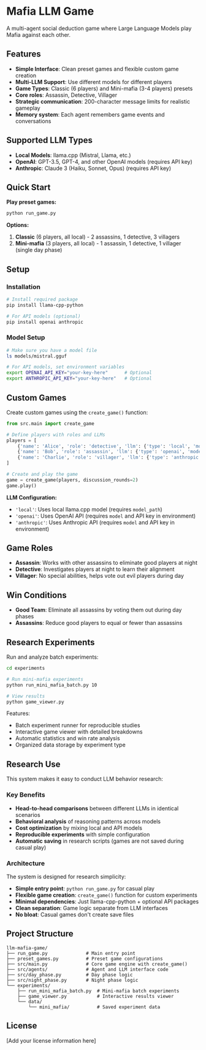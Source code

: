 # Mafia LLM Game

A multi-agent social deduction game where Large Language Models play Mafia against each other.

## Features
- **Simple Interface**: Clean preset games and flexible custom game creation
- **Multi-LLM Support**: Use different models for different players
- **Game Types**: Classic (6 players) and Mini-mafia (3-4 players) presets
- **Core roles**: Assassin, Detective, Villager
- **Strategic communication**: 200-character message limits for realistic gameplay
- **Memory system**: Each agent remembers game events and conversations

## Supported LLM Types
- **Local Models**: llama.cpp (Mistral, Llama, etc.)
- **OpenAI**: GPT-3.5, GPT-4, and other OpenAI models (requires API key)
- **Anthropic**: Claude 3 (Haiku, Sonnet, Opus) (requires API key)

## Quick Start

**Play preset games:**
```bash
python run_game.py
```

**Options:**
1. **Classic** (6 players, all local) - 2 assassins, 1 detective, 3 villagers
2. **Mini-mafia** (3 players, all local) - 1 assassin, 1 detective, 1 villager (single day phase)

## Setup

### Installation
```bash
# Install required package
pip install llama-cpp-python

# For API models (optional)
pip install openai anthropic
```

### Model Setup
```bash
# Make sure you have a model file
ls models/mistral.gguf

# For API models, set environment variables
export OPENAI_API_KEY="your-key-here"      # Optional
export ANTHROPIC_API_KEY="your-key-here"   # Optional
```

## Custom Games

Create custom games using the `create_game()` function:

```python
from src.main import create_game

# Define players with roles and LLMs
players = [
    {'name': 'Alice', 'role': 'detective', 'llm': {'type': 'local', 'model_path': 'models/mistral.gguf'}},
    {'name': 'Bob', 'role': 'assassin', 'llm': {'type': 'openai', 'model': 'gpt-4'}},
    {'name': 'Charlie', 'role': 'villager', 'llm': {'type': 'anthropic', 'model': 'claude-3-sonnet'}},
]

# Create and play the game
game = create_game(players, discussion_rounds=2)
game.play()
```

**LLM Configuration:**
- `'local'`: Uses local llama.cpp model (requires `model_path`)
- `'openai'`: Uses OpenAI API (requires `model` and API key in environment)
- `'anthropic'`: Uses Anthropic API (requires `model` and API key in environment)

## Game Roles

- **Assassin**: Works with other assassins to eliminate good players at night
- **Detective**: Investigates players at night to learn their alignment  
- **Villager**: No special abilities, helps vote out evil players during day

## Win Conditions

- **Good Team**: Eliminate all assassins by voting them out during day phases
- **Assassins**: Reduce good players to equal or fewer than assassins

## Research Experiments

Run and analyze batch experiments:

```bash
cd experiments

# Run mini-mafia experiments
python run_mini_mafia_batch.py 10

# View results
python game_viewer.py
```

Features:
- Batch experiment runner for reproducible studies
- Interactive game viewer with detailed breakdowns
- Automatic statistics and win rate analysis
- Organized data storage by experiment type

## Research Use

This system makes it easy to conduct LLM behavior research:

### Key Benefits
- **Head-to-head comparisons** between different LLMs in identical scenarios
- **Behavioral analysis** of reasoning patterns across models  
- **Cost optimization** by mixing local and API models
- **Reproducible experiments** with simple configuration
- **Automatic saving** in research scripts (games are not saved during casual play)

### Architecture
The system is designed for research simplicity:
- **Simple entry point**: `python run_game.py` for casual play
- **Flexible game creation**: `create_game()` function for custom experiments
- **Minimal dependencies**: Just llama-cpp-python + optional API packages
- **Clean separation**: Game logic separate from LLM interfaces
- **No bloat**: Casual games don't create save files

## Project Structure

```
llm-mafia-game/
├── run_game.py              # Main entry point
├── preset_games.py          # Preset game configurations
├── src/main.py              # Core game engine with create_game()
├── src/agents/              # Agent and LLM interface code
├── src/day_phase.py         # Day phase logic
├── src/night_phase.py       # Night phase logic
└── experiments/
    ├── run_mini_mafia_batch.py  # Mini-mafia batch experiments
    ├── game_viewer.py           # Interactive results viewer
    └── data/
        └── mini_mafia/          # Saved experiment data
```

## License

[Add your license information here]